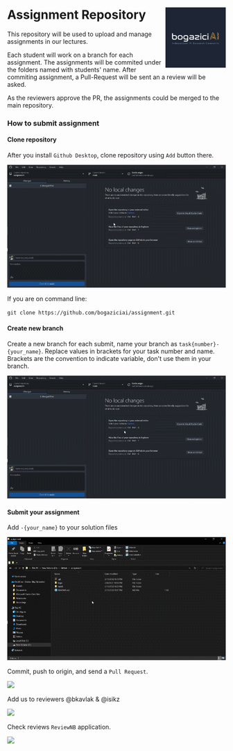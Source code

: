 # Assignment Repository <a href='https://bogaziciai.com//'><img src='media/bogaziciai-logo-sq.png' align="right" height="139" /></a>

This repository will be used to upload and manage assignments
in our lectures.

Each student will work on a branch for each assignment. The assignments
will be commited under the folders named with students' name. After commiting
assignment, a Pull-Request will be sent an a review will be asked.

As the reviewers approve the PR, the assignments could be merged to the
main repository.

### How to submit assignment

#### Clone repository

After you install `Github Desktop`, clone repository using `Add`
button there.


<img src="/media/1-clone-repository.gif">

If you are on command line:

`git clone https://github.com/bogaziciai/assignment.git`

#### Create new branch

Create a new branch for each submit, name your branch as
`task{number}-{your_name}`. Replace values in brackets
for your task number and name. Brackets are the convention
to indicate variable, don't use them in your branch.


<img src="/media/2-create-branch.gif">

#### Submit your assignment

Add `-{your_name}` to your solution files


<img src="/media/3-1-submit-assignment-naming.gif">

Commit, push to origin, and send a `Pull Request`.

<img src="/media/3-2-submit-assignment-commit-push-pr.gif">

Add us to reviewers @bkavlak & @isikz

<img src="/media/3-3-submit-assignment-add-reviewer.gif">

Check reviews `ReviewNB` application.

<img src="/media/4-see-reviews.gif">